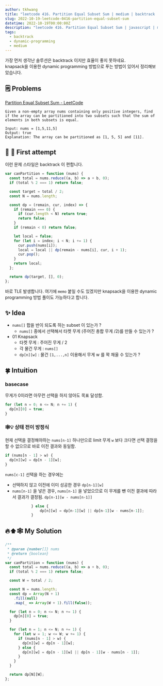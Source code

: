 ```yaml
---
author: tkhwang
title: "leetcode 416. Partition Equal Subset Sum | medium | backtrack | dynamic-programming"
slug: 2022-10-19-leetcode-0416-partition-equal-subset-sum
datetime: 2022-10-19T00:00:00Z
description: "leetcode 416. Partition Equal Subset Sum | javascript | medium | backtrack | dynamic-programming"
tags:
  - backtrack
  - dynamic-programming
  - medium
---
```


가장 먼저 생각난 솔루션은 backtrack 이지만 효율이 좋지 못하네요. <br />
knapsack을 이용한 dynamic programming 방법으로 푸는 방법이 있어서 정리해보았습니다.

## 🗒️ Problems

[Partition Equal Subset Sum - LeetCode](https://leetcode.com/problems/partition-equal-subset-sum/)

```
Given a non-empty array nums containing only positive integers, find if the array can be partitioned into two subsets such that the sum of elements in both subsets is equal.
```

```
Input: nums = [1,5,11,5]
Output: true
Explanation: The array can be partitioned as [1, 5, 5] and [11].
```

## 🔀 🤔 First attempt

이런 문제 스타일은 backtrack 이 편합니다.

```javascript
var canPartition = function (nums) {
  const total = nums.reduce((a, b) => a + b, 0);
  if (total % 2 === 1) return false;

  const target = total / 2;
  const N = nums.length;

  const dp = (remain, cur, index) => {
    if (remain === 0) {
      if (cur.length < N) return true;
      return false;
    }
    if (remain < 0) return false;

    let local = false;
    for (let i = index; i < N; i += 1) {
      cur.push(nums[i]);
      local = local || dp(remain - nums[i], cur, i + 1);
      cur.pop();
    }
    return local;
  };

  return dp(target, [], 0);
};
```

바로 TLE 발생합니다.
여기에 `memo` 붙일 수도 있겠지만 knapsack을 이용한 dynamic programming 방법 풀이도 가능하다고 합니다.

## ✨ Idea

- `nums[]` 합을 반이 되도록 하는 subset 이 있는가 ?
  - `nums[]` 중에서 선택해서 타켓 무게 (주어진 총합 무게 /2)를 만들 수 있는가 ?
- 01 Knapsack
  - 타켓 무게 : 주어진 무게 / 2
  - 각 물건 무게 : `nums[]`
  - `dp[n][w]` : 물건 `[1,...,n]` 이용해서 무게 w 를 꽉 채울 수 있는가 ?

## 🍀 Intuition

### basecase

무게가 0이라면 아무런 선택을 하지 않아도 목표 달성함.

```javascript
for (let n = 0; n <= N; n += 1) {
  dp[n][0] = true;
}
```

### 🕸️💡 상태 전이 방정식

현재 선택을 결정해야하는 `nums[n-1]` 하나만으로 limit 무게 `w` 보다 크다면 선택 결정을 할 수 없으므로 바로 이전 결과와 동일함.

```javascript
if (nums[n - 1] > w) {
  dp[n][w] = dp[n - 1][w];
}
```

`nums[c-1]` 선택을 하는 경우에는

- 선택하지 않고 이전에 이미 성공한 경우 `dp[n-1][w]`
- `nums[n-1]` 을 넣은 경우, `nums[n-1]` 을 넣었으므로 이 무게를 뺸 이전 결과에 따라서 결과가 결정됨. `dp[n-1][w - nums[n-1]]`

```javascript
            } else {
                dp[n][w] = dp[n-1][w] || dp[n-1][w - nums[n-1]];
            }
```

## 🔥⬆️🕸️ My Solution

```javascript
/**
 * @param {number[]} nums
 * @return {boolean}
 */
var canPartition = function (nums) {
  const total = nums.reduce((a, b) => a + b, 0);
  if (total % 2 === 1) return false;

  const W = total / 2;

  const N = nums.length;
  const dp = Array(N + 1)
    .fill(null)
    .map(_ => Array(W + 1).fill(false));

  for (let n = 0; n <= N; n += 1) {
    dp[n][0] = true;
  }

  for (let n = 1; n <= N; n += 1) {
    for (let w = 1; w <= W; w += 1) {
      if (nums[n - 1] > w) {
        dp[n][w] = dp[n - 1][w];
      } else {
        dp[n][w] = dp[n - 1][w] || dp[n - 1][w - nums[n - 1]];
      }
    }
  }

  return dp[N][W];
};
```
